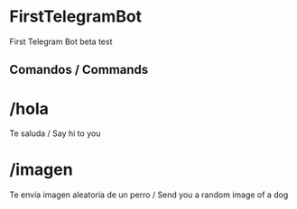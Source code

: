 # FirstTelegramBot
First Telegram Bot beta test

## Comandos / Commands

# /hola
Te saluda / Say hi to you

# /imagen
Te envía imagen aleatoria de un perro / Send you a random image of a dog
